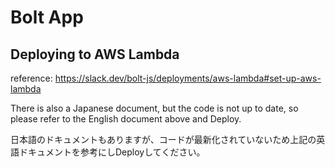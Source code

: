 # Bolt App

## Deploying to AWS Lambda

reference: https://slack.dev/bolt-js/deployments/aws-lambda#set-up-aws-lambda

There is also a Japanese document, but the code is not up to date, so please refer to the English document above and Deploy.

日本語のドキュメントもありますが、コードが最新化されていないため上記の英語ドキュメントを参考にしDeployしてください。
